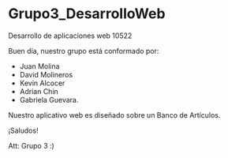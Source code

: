 # Grupo3_DesarrolloWeb
Desarrollo de aplicaciones web 10522 

Buen día, nuestro grupo está conformado por:
- Juan Molina
- David Molineros
- Kevin Alcocer
- Adrian Chin
- Gabriela Guevara.

Nuestro aplicativo web es diseñado sobre un Banco de Artículos.

¡Saludos!

Att: Grupo 3 :) 
